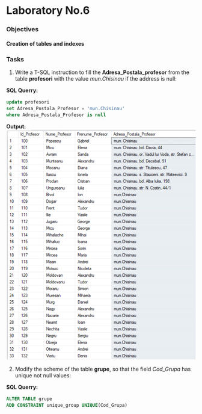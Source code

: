 # Laboratory No.6


### Objectives

#### Creation of tables and indexes

### Tasks

1. Write a T-SQL instruction to fill the __Adresa_Postala_profesor__ from the table __profesori__ with the value _mun.Chisinau_ if the address is null:

__SQL Querry:__

```sql
update profesori
set Adresa_Postala_Profesor = 'mun.Chisinau'
where Adresa_Postala_Profesor is null
```

  __Output:__
 ![out](/lab6/1.PNG)

2. Modify the scheme of the table __grupe__, so that the field _Cod_Grupa_ has unique not null values:


  __SQL Querry:__

```sql
ALTER TABLE grupe
ADD CONSTRAINT unique_group UNIQUE(Cod_Grupa)
```
